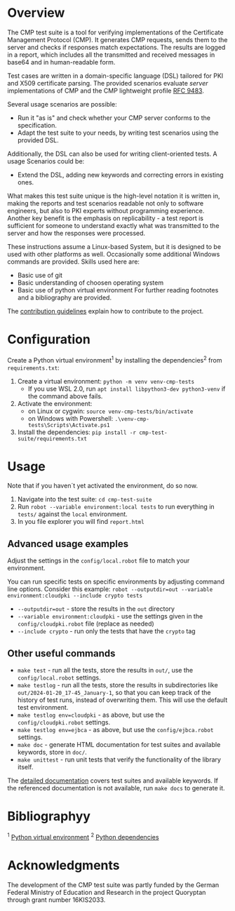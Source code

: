 <!--
SPDX-FileCopyrightText: Copyright 2024 Siemens AG

SPDX-License-Identifier: Apache-2.0
-->

# Overview
The CMP test suite is a tool for verifying implementations of the Certificate Management Protocol (CMP). It generates
CMP requests, sends them to the server and checks if responses match expectations. The results are logged in a report,
which includes all the transmitted and received messages in base64 and in human-readable form.

Test cases are written in a domain-specific language (DSL) tailored for PKI and X509 certificate parsing. The provided
scenarios evaluate *server* implementations of CMP and the CMP lightweight profile [RFC 9483](https://datatracker.ietf.org/doc/html/rfc9483). 

Several usage scenarios are possible:
- Run it "as is" and check whether your CMP server conforms to the specification.
- Adapt the test suite to your needs, by writing test scenarios using the provided DSL.

Additionally, the DSL can also be used for writing client-oriented tests. A usage Scenarios could be: 
- Extend the DSL, adding new keywords and correcting errors in existing ones.

What makes this test suite unique is the high-level notation it is written in, making the reports and test scenarios
readable not only to software engineers, but also to PKI experts without programming experience. Another key benefit is
the emphasis on replicability - a test report is sufficient for someone to understand exactly what was transmitted to
the server and how the responses were processed.

These instructions assume a Linux-based System, but it is designed to be used with other platforms as well. Occasionally some additional Windows commands are provided. 
Skills used here are: 
- Basic use of git
- Basic understanding of choosen operating system
- Basic use of python virtual environment
For further reading footnotes and a bibliography are provided. 

The [contribution guidelines](CONTRIBUTING.md) explain how to contribute to the project.


# Configuration
Create a Python virtual environment<sup>1</sup> by installing the dependencies<sup>2</sup> from `requirements.txt`:

1. Create a virtual environment: `python -m venv venv-cmp-tests`
   - If you use WSL 2.0, run `apt install libpython3-dev python3-venv` if the command above fails.
2. Activate the environment:
   - on Linux or cygwin: `source venv-cmp-tests/bin/activate`
   - on Windows with Powershell: `.\venv-cmp-tests\Scripts\Activate.ps1`
3. Install the dependencies: `pip install -r cmp-test-suite/requirements.txt`



# Usage
Note that if you haven´t yet activated the environment, do so now.

1. Navigate into the test suite: `cd cmp-test-suite`
2. Run `robot --variable environment:local tests` to run everything in `tests/` against the `local` environment. 
3. In you file explorer you will find `report.html` 


## Advanced usage examples
Adjust the settings in the `config/local.robot` file to match your environment. 

You can run specific tests on specific environments by adjusting command line options. Consider this example:
`robot --outputdir=out --variable environment:cloudpki --include crypto tests`

- `--outputdir=out` - store the results in the `out` directory
- `--variable environment:cloudpki` - use the settings given in the `config/cloudpki.robot` file (replace as needed)
- `--include crypto` - run only the tests that have the `crypto` tag

## Other useful commands
- `make test` - run all the tests, store the results in `out/`, use the `config/local.robot` settings.
- `make testlog` - run all the tests, store the results in subdirectories like `out/2024-01-20_17-45_January-1`, so that
  you can keep track of the history of test runs, instead of overwriting them. This will use the default test environment.
- `make testlog env=cloudpki` - as above, but use the `config/cloudpki.robot` settings.
- `make testlog env=ejbca` - as above, but use the `config/ejbca.robot` settings.
- `make doc` - generate HTML documentation for test suites and available keywords, store in `doc/`.
- `make unittest` - run unit tests that verify the functionality of the library itself.

The [detailed documentation](/cmp-test-suite/doc/index.html) covers test suites and available keywords. 
If the referenced documentation is not available, run `make docs` to generate it.

# Bibliographyy 
<sup>1</sup> [Python virtual environment](https://docs.python.org/3/library/venv.html)
<sup>2</sup> [Python dependencies](https://docs.python.org/3/installing/index.html)


# Acknowledgments
The development of the CMP test suite was partly funded by the German Federal Ministry of Education and Research
in the project Quoryptan through grant number 16KIS2033.
